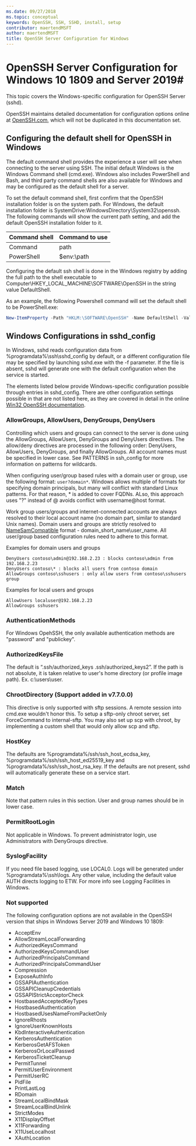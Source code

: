 ```yaml
---
ms.date: 09/27/2018
ms.topic: conceptual
keywords: OpenSSH, SSH, SSHD, install, setup
contributor: maertendMSFT
author: maertendMSFT
title: OpenSSH Server Configuration for Windows
---
```


# OpenSSH Server Configuration for Windows 10 1809 and Server 2019#

This topic covers the Windows-specific configuration for OpenSSH Server (sshd). 

OpenSSH maintains detailed documentation for configuration options online at [OpenSSH.com](https://www.openssh.com/manual.html), which will not be duplicated in this documentation set. 

## Configuring the default shell for OpenSSH in Windows

The default command shell provides the experience a user will see when connecting to the server using SSH. 
The initial default Windows is the Windows Command shell (cmd.exe). 
Windows also includes PowerShell and Bash, and third party command shells are also available for Windows and may be configured as the default shell for a server.

To set the default command shell, first confirm that the OpenSSH installation folder is on the system path. 
For Windows, the default installation folder is SystemDrive:WindowsDirectory\System32\openssh. 
The following commands will show the current path setting, and add the default OpenSSH installation folder to it. 

Command shell | Command to use
------------- | -------------- 
Command | path
PowerShell | $env:\path

Configuring the default ssh shell is done in the Windows registry by adding the full path to the shell executable to Computer\HKEY_LOCAL_MACHINE\SOFTWARE\OpenSSH in the string value DefaultShell. 

As an example, the following Powershell command will set the default shell to be PowerShell.exe:

```powershell
New-ItemProperty -Path "HKLM:\SOFTWARE\OpenSSH" -Name DefaultShell -Value "C:\Windows\System32\WindowsPowerShell\v1.0\powershell.exe" -PropertyType String -Force
```

## Windows Configurations in sshd_config 

In Windows, sshd reads configuration data from %programdata%\ssh\sshd_config by default, or a different configuration file may be specified by launching sshd.exe with the -f parameter.
If the file is absent, sshd will generate one with the default configuration when the service is started.

The elements listed below provide Windows-specific configuration possible through entries in sshd_config. 
There are other configuration settings possible in that are not listed here, as they are covered in detail in the online [Win32 OpenSSH documentation](https://github.com/powershell/win32-openssh/wiki). 


### AllowGroups, AllowUsers, DenyGroups, DenyUsers 

Controlling which users and groups can connect to the server is done using the AllowGroups, AllowUsers, DenyGroups and DenyUsers directives. 
The allow/deny directives are processed in the following order: DenyUsers, AllowUsers, DenyGroups, and finally AllowGroups. 
All account names must be specified in lower case. 
See PATTERNS in ssh_config for more information on patterns for wildcards.

When configuring user/group based rules with a domain user or group, use the following format: ``` user?domain* ```.
Windows allows multiple of formats for specifying domain principals, but many will conflict with standard Linux patterns. 
For that reason, * is added to cover FQDNs. 
ALso, this approach uses "?" instead of @ avoids conflict with username@host format. 

Work group users/groups and internet-connected accounts are always resolved to their local account name (no domain part, similar to standard Unix names). 
Domain users and groups are strictly resolved to [NameSamCompatible](https://docs.microsoft.com/en-us/windows/desktop/api/secext/ne-secext-extended_name_format) format - domain_short_name\user_name. 
All user/group based configuration rules need to adhere to this format.

Examples for domain users and groups 

```
DenyUsers contoso\admin@192.168.2.23 : blocks contoso\admin from 192.168.2.23
DenyUsers contoso\* : blocks all users from contoso domain
AllowGroups contoso\sshusers : only allow users from contoso\sshusers group
```

Examples for local users and groups 

```
AllowUsers localuser@192.168.2.23
AllowGroups sshusers
```

### AuthenticationMethods 

For Windows OpehSSH, the only available authentication methods are "password" and "publickey".

### AuthorizedKeysFile 

The default is “.ssh/authorized_keys .ssh/authorized_keys2”. If the path is not absolute, it is taken relative to user's home directory (or profile image path). Ex. c:\users\user.

### ChrootDirectory (Support added in v7.7.0.0)

This directive is only supported with sftp sessions. A remote session into cmd.exe wouldn't honor this. To setup a sftp-only chroot server, set ForceCommand to internal-sftp. You may also set up scp with chroot, by implementing a custom shell that would only allow scp and sftp.

### HostKey

The defaults are %programdata%/ssh/ssh_host_ecdsa_key, %programdata%/ssh/ssh_host_ed25519_key and %programdata%/ssh/ssh_host_rsa_key. If the defaults are not present, sshd will automatically generate these on a service start.

### Match

Note that pattern rules in this section. User and group names should be in lower case.

### PermitRootLogin

Not applicable in Windows. To prevent administrator login, use Administrators with DenyGroups directive.

### SyslogFacility

If you need file based logging, use LOCAL0. Logs will be generated under %programdata%\ssh\logs.
Any other value, including the default value AUTH directs logging to ETW. For more info see Logging Facilities in Windows.

### Not supported 

The following configuration options are not available in the OpenSSH version that ships in Windows Server 2019 and Windows 10 1809:

* AcceptEnv
* AllowStreamLocalForwarding
* AuthorizedKeysCommand
* AuthorizedKeysCommandUser
* AuthorizedPrincipalsCommand
* AuthorizedPrincipalsCommandUser
* Compression
* ExposeAuthInfo
* GSSAPIAuthentication
* GSSAPICleanupCredentials
* GSSAPIStrictAcceptorCheck
* HostbasedAcceptedKeyTypes
* HostbasedAuthentication
* HostbasedUsesNameFromPacketOnly
* IgnoreRhosts
* IgnoreUserKnownHosts
* KbdInteractiveAuthentication
* KerberosAuthentication
* KerberosGetAFSToken
* KerberosOrLocalPasswd
* KerberosTicketCleanup
* PermitTunnel
* PermitUserEnvironment
* PermitUserRC
* PidFile
* PrintLastLog
* RDomain
* StreamLocalBindMask
* StreamLocalBindUnlink
* StrictModes
* X11DisplayOffset
* X11Forwarding
* X11UseLocalhost
* XAuthLocation

